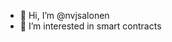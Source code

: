- 👋 Hi, I’m @nvjsalonen
- 👀 I’m interested in smart contracts

<!---
nvjsalonen/nvjsalonen is a ✨ special ✨ repository because its `README.md` (this file) appears on your GitHub profile.
You can click the Preview link to take a look at your changes.
--->
